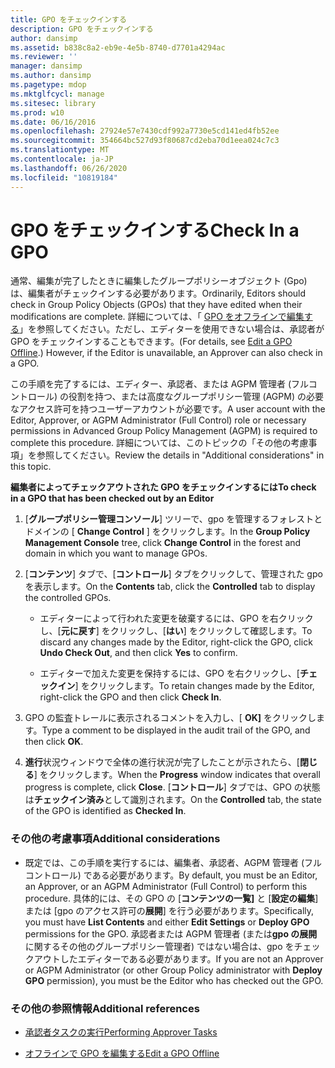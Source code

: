 ```yaml
---
title: GPO をチェックインする
description: GPO をチェックインする
author: dansimp
ms.assetid: b838c8a2-eb9e-4e5b-8740-d7701a4294ac
ms.reviewer: ''
manager: dansimp
ms.author: dansimp
ms.pagetype: mdop
ms.mktglfcycl: manage
ms.sitesec: library
ms.prod: w10
ms.date: 06/16/2016
ms.openlocfilehash: 27924e57e7430cdf992a7730e5cd141ed4fb52ee
ms.sourcegitcommit: 354664bc527d93f80687cd2eba70d1eea024c7c3
ms.translationtype: MT
ms.contentlocale: ja-JP
ms.lasthandoff: 06/26/2020
ms.locfileid: "10819184"
---
```

# <span data-ttu-id="5c1b6-103">GPO をチェックインする</span><span class="sxs-lookup"><span data-stu-id="5c1b6-103">Check In a GPO</span></span>


<span data-ttu-id="5c1b6-104">通常、編集が完了したときに編集したグループポリシーオブジェクト (Gpo) は、編集者がチェックインする必要があります。</span><span class="sxs-lookup"><span data-stu-id="5c1b6-104">Ordinarily, Editors should check in Group Policy Objects (GPOs) that they have edited when their modifications are complete.</span></span> <span data-ttu-id="5c1b6-105">詳細については、「 [GPO をオフラインで編集する](edit-a-gpo-offline-agpm40.md)」を参照してください。ただし、エディターを使用できない場合は、承認者が GPO をチェックインすることもできます。</span><span class="sxs-lookup"><span data-stu-id="5c1b6-105">(For details, see [Edit a GPO Offline](edit-a-gpo-offline-agpm40.md).) However, if the Editor is unavailable, an Approver can also check in a GPO.</span></span>

<span data-ttu-id="5c1b6-106">この手順を完了するには、エディター、承認者、または AGPM 管理者 (フルコントロール) の役割を持つ、または高度なグループポリシー管理 (AGPM) の必要なアクセス許可を持つユーザーアカウントが必要です。</span><span class="sxs-lookup"><span data-stu-id="5c1b6-106">A user account with the Editor, Approver, or AGPM Administrator (Full Control) role or necessary permissions in Advanced Group Policy Management (AGPM) is required to complete this procedure.</span></span> <span data-ttu-id="5c1b6-107">詳細については、このトピックの「その他の考慮事項」を参照してください。</span><span class="sxs-lookup"><span data-stu-id="5c1b6-107">Review the details in "Additional considerations" in this topic.</span></span>

**<span data-ttu-id="5c1b6-108">編集者によってチェックアウトされた GPO をチェックインするには</span><span class="sxs-lookup"><span data-stu-id="5c1b6-108">To check in a GPO that has been checked out by an Editor</span></span>**

1.  <span data-ttu-id="5c1b6-109">[**グループポリシー管理コンソール**] ツリーで、gpo を管理するフォレストとドメインの [ **Change Control** ] をクリックします。</span><span class="sxs-lookup"><span data-stu-id="5c1b6-109">In the **Group Policy Management Console** tree, click **Change Control** in the forest and domain in which you want to manage GPOs.</span></span>

2.  <span data-ttu-id="5c1b6-110">[**コンテンツ**] タブで、[**コントロール**] タブをクリックして、管理された gpo を表示します。</span><span class="sxs-lookup"><span data-stu-id="5c1b6-110">On the **Contents** tab, click the **Controlled** tab to display the controlled GPOs.</span></span>

    -   <span data-ttu-id="5c1b6-111">エディターによって行われた変更を破棄するには、GPO を右クリックし、[**元に戻す**] をクリックし、[**はい**] をクリックして確認します。</span><span class="sxs-lookup"><span data-stu-id="5c1b6-111">To discard any changes made by the Editor, right-click the GPO, click **Undo Check Out**, and then click **Yes** to confirm.</span></span>

    -   <span data-ttu-id="5c1b6-112">エディターで加えた変更を保持するには、GPO を右クリックし、[**チェックイン**] をクリックします。</span><span class="sxs-lookup"><span data-stu-id="5c1b6-112">To retain changes made by the Editor, right-click the GPO and then click **Check In**.</span></span>

3.  <span data-ttu-id="5c1b6-113">GPO の監査トレールに表示されるコメントを入力し、[ **OK]** をクリックします。</span><span class="sxs-lookup"><span data-stu-id="5c1b6-113">Type a comment to be displayed in the audit trail of the GPO, and then click **OK**.</span></span>

4.  <span data-ttu-id="5c1b6-114">**進行**状況ウィンドウで全体の進行状況が完了したことが示されたら、[**閉じる**] をクリックします。</span><span class="sxs-lookup"><span data-stu-id="5c1b6-114">When the **Progress** window indicates that overall progress is complete, click **Close**.</span></span> <span data-ttu-id="5c1b6-115">[**コントロール**] タブでは、GPO の状態は**チェックイン済み**として識別されます。</span><span class="sxs-lookup"><span data-stu-id="5c1b6-115">On the **Controlled** tab, the state of the GPO is identified as **Checked In**.</span></span>

### <span data-ttu-id="5c1b6-116">その他の考慮事項</span><span class="sxs-lookup"><span data-stu-id="5c1b6-116">Additional considerations</span></span>

-   <span data-ttu-id="5c1b6-117">既定では、この手順を実行するには、編集者、承認者、AGPM 管理者 (フルコントロール) である必要があります。</span><span class="sxs-lookup"><span data-stu-id="5c1b6-117">By default, you must be an Editor, an Approver, or an AGPM Administrator (Full Control) to perform this procedure.</span></span> <span data-ttu-id="5c1b6-118">具体的には、その GPO の [**コンテンツの一覧]** と [**設定の編集**] または [gpo のアクセス許可の**展開**] を行う必要があります。</span><span class="sxs-lookup"><span data-stu-id="5c1b6-118">Specifically, you must have **List Contents** and either **Edit Settings** or **Deploy GPO** permissions for the GPO.</span></span> <span data-ttu-id="5c1b6-119">承認者または AGPM 管理者 (または**gpo の展開**に関するその他のグループポリシー管理者) ではない場合は、gpo をチェックアウトしたエディターである必要があります。</span><span class="sxs-lookup"><span data-stu-id="5c1b6-119">If you are not an Approver or AGPM Administrator (or other Group Policy administrator with **Deploy GPO** permission), you must be the Editor who has checked out the GPO.</span></span>

### <span data-ttu-id="5c1b6-120">その他の参照情報</span><span class="sxs-lookup"><span data-stu-id="5c1b6-120">Additional references</span></span>

-   [<span data-ttu-id="5c1b6-121">承認者タスクの実行</span><span class="sxs-lookup"><span data-stu-id="5c1b6-121">Performing Approver Tasks</span></span>](performing-approver-tasks-agpm40.md)

-   [<span data-ttu-id="5c1b6-122">オフラインで GPO を編集する</span><span class="sxs-lookup"><span data-stu-id="5c1b6-122">Edit a GPO Offline</span></span>](edit-a-gpo-offline-agpm40.md)

 

 





